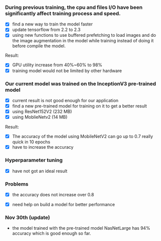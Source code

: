 ### During previous training, the cpu and files I/O have been significantly affect training process and speed.
 - [x] find a new way to train the model faster
 - [x] update tensorflow from 2.2 to 2.3
 - [x] using new functions to use buffered prefetching to load images and do the image augmentation in the model while training instead of doing it before compile the model.

Result:
 - [x] GPU utility increase from 40%~60% to 98%
 - [x] training model would not be limited by other hardware

### Our current model was trained on the InceptionV3 pre-trained model
 - [x] current result is not good enough for our application
 - [x] find a new pre-trained model for training on it to get a better result
 - [x] using ResNet152V2 (232 MB)
 - [x] using MoblieNetv2 (14 MB)

 Result:
 - [x] The accuracy of the model using MobileNetV2 can go up to 0.7 really quick in 10 epochs
 - [x] have to increase the accuracy

### Hyperparameter tuning
 - [x] have not got an ideal result
 
### Problems
 - [x] the accuracy does not increase over 0.8
 - [x] need help on build a model for better performance


### Nov 30th (update)
 - the model trained with the pre-trained model NasNetLarge has 94% accuracy which is good enough so far.
